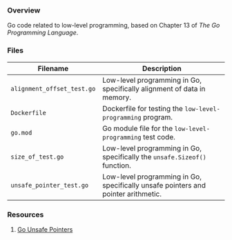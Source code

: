 ### Overview

Go code related to low-level programming, based on Chapter 13 of *The Go Programming Language*.

### Files

| Filename                   | Description                                                                       |
|----------------------------|-----------------------------------------------------------------------------------|
| `alignment_offset_test.go` | Low-level programming in Go, specifically alignment of data in memory.            |
| `Dockerfile`               | Dockerfile for testing the `low-level-programming` program.                       |
| `go.mod`                   | Go module file for the `low-level-programming` test code.                         |
| `size_of_test.go`          | Low-level programming in Go, specifically the `unsafe.Sizeof()` function.         |
| `unsafe_pointer_test.go`   | Low-level programming in Go, specifically unsafe pointers and pointer arithmetic. |

### Resources

1. [Go Unsafe Pointers](https://go101.org/article/unsafe.html)